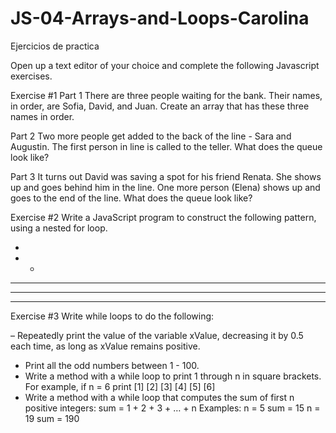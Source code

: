 # JS-04-Arrays-and-Loops-Carolina
Ejercicios de practica

Open up a text editor of your choice and complete the following Javascript exercises.

Exercise #1
Part 1
There are three people waiting for the bank. Their names, in order, are Sofia, David, and Juan. Create an array that has these three names in order.

Part 2
Two more people get added to the back of the line - Sara and Augustin. The first person in line is called to the teller. What does the queue look like?

Part 3
It turns out David was saving a spot for his friend Renata. She shows up and goes behind him in the line. One more person (Elena) shows up and goes to the end of the line. What does the queue look like?

Exercise #2
Write a JavaScript program to construct the following pattern, using a nested for loop.

*  
* *  
* * *  
* * * *  
* * * * *
Exercise #3
Write while loops to do the following:

– Repeatedly print the value of the variable xValue, decreasing it by 0.5 each time,
as long as xValue remains positive.
- Print all the odd numbers between 1 - 100.
- Write a method with a while loop to print 1 through n in square brackets. 
For example, if n = 6 print [1] [2] [3] [4] [5] [6]
- Write a method with a while loop that computes the sum of first n positive integers: 
sum = 1 + 2 + 3 + … + n
Examples:
n = 5 sum = 15
n = 19 sum = 190
